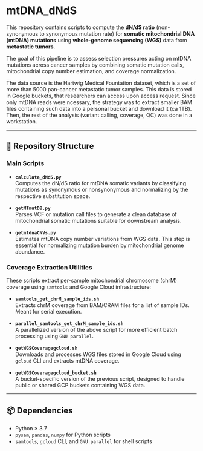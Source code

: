 # mtDNA_dNdS

This repository contains scripts to compute the **dN/dS ratio** (non-synonymous to synonymous mutation rate) for **somatic mitochondrial DNA (mtDNA) mutations** using **whole-genome sequencing (WGS)** data from **metastatic tumors**.

The goal of this pipeline is to assess selection pressures acting on mtDNA mutations across cancer samples by combining somatic mutation calls, mitochondrial copy number estimation, and coverage normalization.

The data source is the Hartwig Medical Fountation dataset, which is a set of more than 5000 pan-cancer metastatic tumor samples. This data is stored in Google buckets, that researchers can access upon access request. Since only mtDNA reads were ncessary, the strategy was to extract smaller BAM files containing such data into a personal bucket and download it (ca 1TB). Then, the rest of the analysis (variant calling, coverage, QC) was done in a workstation.

---

## 📁 Repository Structure

### Main Scripts

- **`calculate_dNdS.py`**  
  Computes the dN/dS ratio for mtDNA somatic variants by classifying mutations as synonymous or nonsynonymous and normalizing by the respective substitution space.

- **`getMTmutDB.py`**  
  Parses VCF or mutation call files to generate a clean database of mitochondrial somatic mutations suitable for downstream analysis.

- **`getmtdnaCNVs.py`**  
  Estimates mtDNA copy number variations from WGS data. This step is essential for normalizing mutation burden by mitochondrial genome abundance.

### Coverage Extraction Utilities

These scripts extract per-sample mitochondrial chromosome (chrM) coverage using `samtools` and Google Cloud infrastructure:

- **`samtools_get_chrM_sample_ids.sh`**  
  Extracts chrM coverage from BAM/CRAM files for a list of sample IDs. Meant for serial execution.

- **`parallel_samtools_get_chrM_sample_ids.sh`**  
  A parallelized version of the above script for more efficient batch processing using `GNU parallel`.

- **`getWGSCoveragegcloud.sh`**  
  Downloads and processes WGS files stored in Google Cloud using `gcloud` CLI and extracts mtDNA coverage.

- **`getWGSCoveragegcloud_bucket.sh`**  
  A bucket-specific version of the previous script, designed to handle public or shared GCP buckets containing WGS data.

---

## 📦 Dependencies

- Python ≥ 3.7  
- `pysam`, `pandas`, `numpy` for Python scripts  
- `samtools`, `gcloud` CLI, and `GNU parallel` for shell scripts
